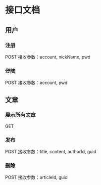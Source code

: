 ﻿# 接口文档

## 用户

### 注册

POST 接收参数：account, nickName, pwd

### 登陆

POST 接收参数：account, pwd

## 文章

### 展示所有文章
GET

### 发布

POST 接收参数：title, content, authorId, guid

### 删除

POST 接收参数：articleId, guid